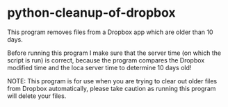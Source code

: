# python-cleanup-of-dropbox
This program removes files from a Dropbox app which are older than 10 days.

Before running this program I make sure that the server time (on which the script is run) is correct, because the program compares the Dropbox modified time and the loca server time to determine 10 days old!

NOTE: This program is for use when you are trying to clear out older files from Dropbox automatically, please take caution as running this program will delete your files.
